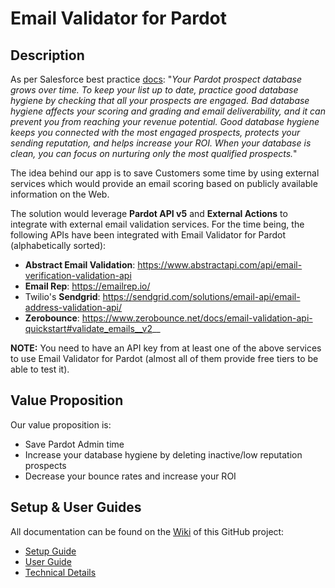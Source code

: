 # Email Validator for Pardot

## Description
As per Salesforce best practice [docs](https://help.salesforce.com/s/articleView?language=en_US&id=sf.pardot_database_hygiene.htm&type=5): "_Your Pardot prospect database grows over time. To keep your list up to date, practice good database hygiene by checking that all your prospects are engaged. Bad database hygiene affects your scoring and grading and email deliverability, and it can prevent you from reaching your revenue potential. Good database hygiene keeps you connected with the most engaged prospects, protects your sending reputation, and helps increase your ROI. When your database is clean, you can focus on nurturing only the most qualified prospects._"



The idea behind our app is to save Customers some time by using external services which would provide an email scoring based on publicly available information on the Web.

The solution would leverage **Pardot API v5** and **External Actions** to integrate with external email validation services.
For the time being, the following APIs have been integrated with Email Validator for Pardot (alphabetically sorted):
* **Abstract Email Validation**: https://www.abstractapi.com/api/email-verification-validation-api
* **Email Rep**: https://emailrep.io/
* Twilio's **Sendgrid**: https://sendgrid.com/solutions/email-api/email-address-validation-api/
* **Zerobounce**: https://www.zerobounce.net/docs/email-validation-api-quickstart#validate_emails__v2__

**NOTE:** You need to have an API key from at least one of the above services to use Email Validator for Pardot 
(almost all of them provide free tiers to be able to test it).

## Value Proposition
Our value proposition is:
* Save Pardot Admin time
* Increase your database hygiene by deleting inactive/low reputation prospects
* Decrease your bounce rates and increase your ROI

## Setup & User Guides
All documentation can be found on the [Wiki](https://github.com/SalesforceLabs/EmailValidator/wiki) of this GitHub project:
* [Setup Guide](https://github.com/SalesforceLabs/EmailValidator/wiki/1.-Setup-Guide)
* [User Guide](https://github.com/SalesforceLabs/EmailValidator/wiki/2.-User-Guide)
* [Technical Details](https://github.com/SalesforceLabs/EmailValidator/wiki/Technical-Details)
